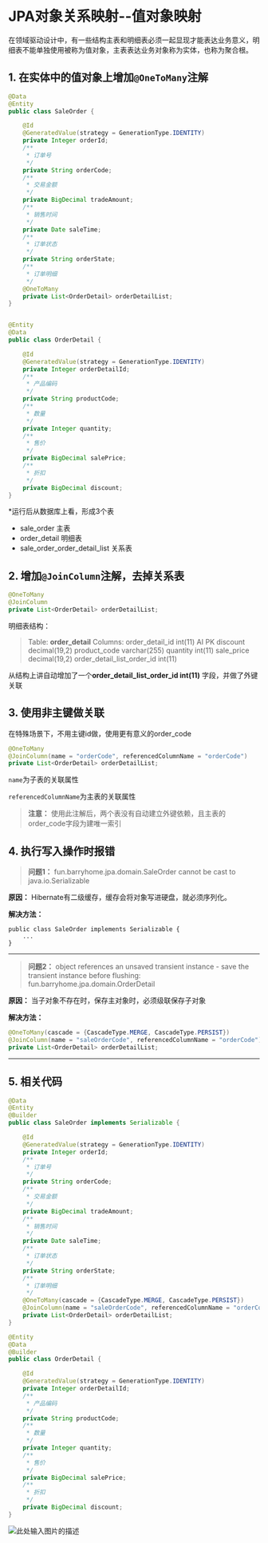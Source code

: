 # JPA对象关系映射--值对象映射

在领域驱动设计中，有一些结构主表和明细表必须一起显现才能表达业务意义，明细表不能单独使用被称为值对象，主表表达业务对象称为实体，也称为聚合根。

## 1. 在实体中的值对象上增加`@OneToMany`注解

```java
@Data
@Entity
public class SaleOrder {

    @Id
    @GeneratedValue(strategy = GenerationType.IDENTITY)
    private Integer orderId;
    /**
     * 订单号
     */
    private String orderCode;
    /**
     * 交易金额
     */
    private BigDecimal tradeAmount;
    /**
     * 销售时间
     */
    private Date saleTime;
    /**
     * 订单状态
     */
    private String orderState;
    /**
     * 订单明细
     */
    @OneToMany
    private List<OrderDetail> orderDetailList;
}


@Entity
@Data
public class OrderDetail {

    @Id
    @GeneratedValue(strategy = GenerationType.IDENTITY)
    private Integer orderDetailId;
    /**
     * 产品编码
     */
    private String productCode;
    /**
     * 数量
     */
    private Integer quantity;
    /**
     * 售价
     */
    private BigDecimal salePrice;
    /**
     * 折扣
     */
    private BigDecimal discount;
}

```

*运行后从数据库上看，形成3个表
 - sale_order 主表
 - order_detail 明细表
 - sale_order_order_detail_list 关系表
 
## 2. 增加`@JoinColumn`注解，去掉关系表

```java
@OneToMany
@JoinColumn
private List<OrderDetail> orderDetailList;
```

明细表结构：
>Table: **order_detail**
Columns:
order_detail_id int(11) AI PK 
discount decimal(19,2) 
product_code varchar(255) 
quantity int(11) 
sale_price decimal(19,2) 
order_detail_list_order_id int(11)

从结构上讲自动增加了一个**order_detail_list_order_id int(11)** 字段，并做了外键关联

## 3. 使用非主键做关联
在特殊场景下，不用主键id做，使用更有意义的order_code

```java
@OneToMany
@JoinColumn(name = "orderCode", referencedColumnName = "orderCode")
private List<OrderDetail> orderDetailList;
```

``name``为子表的关联属性

``referencedColumnName``为主表的关联属性

>**注意：** 使用此注解后，两个表没有自动建立外键依赖，且主表的order_code字段为建唯一索引

## 4. 执行写入操作时报错

> **问题1：** fun.barryhome.jpa.domain.SaleOrder cannot be cast to java.io.Serializable

**原因：** Hibernate有二级缓存，缓存会将对象写进硬盘，就必须序列化。 

**解决方法：**
```
public class SaleOrder implements Serializable {
    ...
}
```
---
> **问题2：** object references an unsaved transient instance - save the transient instance before flushing: fun.barryhome.jpa.domain.OrderDetail

**原因：** 当子对象不存在时，保存主对象时，必须级联保存子对象

**解决方法：** 
```java
@OneToMany(cascade = {CascadeType.MERGE, CascadeType.PERSIST})
@JoinColumn(name = "saleOrderCode", referencedColumnName = "orderCode")
private List<OrderDetail> orderDetailList;
```

---

## 5. 相关代码
```java
@Data
@Entity
@Builder
public class SaleOrder implements Serializable {

    @Id
    @GeneratedValue(strategy = GenerationType.IDENTITY)
    private Integer orderId;
    /**
     * 订单号
     */
    private String orderCode;
    /**
     * 交易金额
     */
    private BigDecimal tradeAmount;
    /**
     * 销售时间
     */
    private Date saleTime;
    /**
     * 订单状态
     */
    private String orderState;
    /**
     * 订单明细
     */
    @OneToMany(cascade = {CascadeType.MERGE, CascadeType.PERSIST})
    @JoinColumn(name = "saleOrderCode", referencedColumnName = "orderCode")
    private List<OrderDetail> orderDetailList;
}

@Entity
@Data
@Builder
public class OrderDetail {

    @Id
    @GeneratedValue(strategy = GenerationType.IDENTITY)
    private Integer orderDetailId;
    /**
     * 产品编码
     */
    private String productCode;
    /**
     * 数量
     */
    private Integer quantity;
    /**
     * 售价
     */
    private BigDecimal salePrice;
    /**
     * 折扣
     */
    private BigDecimal discount;
}


```

![此处输入图片的描述][1]


  [1]: https://oscimg.oschina.net/oscnet/up-8969dabd3beeba071b59e61139a2bb8b22f.JPEG